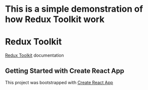 # This is a simple demonstration of how Redux Toolkit work


# Redux Toolkit

[Redux Toolkit](https://redux-toolkit.js.org/introduction/getting-started) documentation

## Getting Started with Create React App

This project was bootstrapped with [Create React App](https://github.com/facebook/create-react-app)




